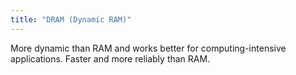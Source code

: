 ```yaml
---
title: "DRAM (Dynamic RAM)"
---
```


More dynamic than RAM and works better for computing-intensive applications. Faster and more reliably than RAM.